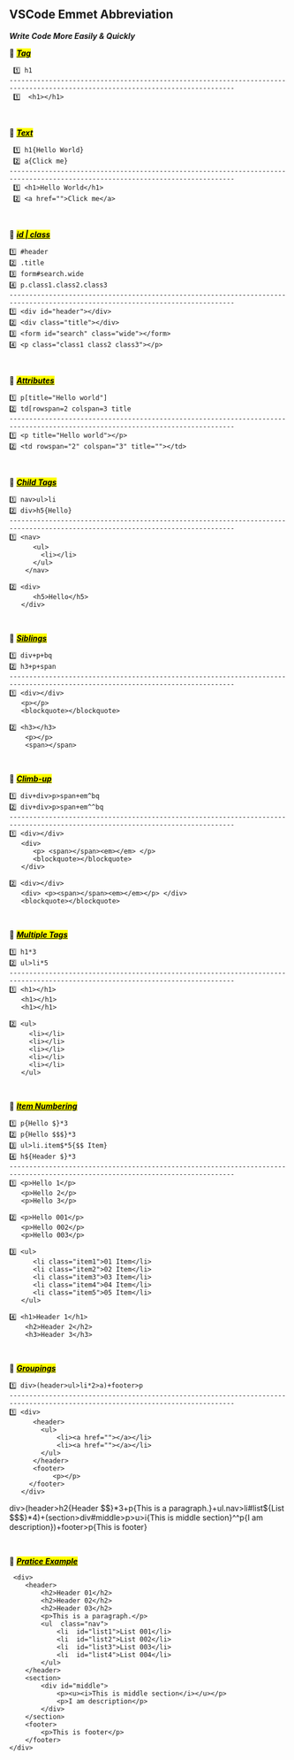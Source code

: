 ## VSCode Emmet Abbreviation

***Write Code More Easily & Quickly***

🔴 <mark><u><b>*Tag*</b></u></mark>

     1️⃣ h1
    -------------------------------------------------------------------------------------------------------------------------------
     1️⃣  <h1></h1>

<br>

🔴 <mark><u><b>*Text*</b></u></mark>

  

     1️⃣ h1{Hello World}
     2️⃣ a{Click me}
    -------------------------------------------------------------------------------------------------------------------------------
     1️⃣ <h1>Hello World</h1>
     2️⃣ <a href="">Click me</a>

<br>

🔴 <mark><u><b>*id | class*</b></u></mark>


    1️⃣ #header
    2️⃣ .title
    3️⃣ form#search.wide
    4️⃣ p.class1.class2.class3
    -------------------------------------------------------------------------------------------------------------------------------
    1️⃣ <div id="header"></div>
    2️⃣ <div class="title"></div>
    3️⃣ <form id="search" class="wide"></form>
    4️⃣	<p class="class1 class2 class3"></p>

<br>

🔴 <mark><u><b>*Attributes*</b></u></mark>


    1️⃣ p[title="Hello world"]
    2️⃣ td[rowspan=2 colspan=3 title
    -------------------------------------------------------------------------------------------------------------------------------
    1️⃣ <p title="Hello world"></p>
    2️⃣ <td rowspan="2" colspan="3" title=""></td>
   
<br>


🔴 <mark><u><b>*Child Tags*</b></u></mark>


    1️⃣ nav>ul>li
    2️⃣ div>h5{Hello}
    -------------------------------------------------------------------------------------------------------------------------------
    1️⃣ <nav> 
		  <ul> 
		    <li></li> 
		  </ul> 
		</nav>
		
    2️⃣ <div>
		  <h5>Hello</h5>
	   </div>
   
<br>


🔴 <mark><u><b>*Siblings*</b></u></mark>


    1️⃣ div+p+bq
    2️⃣ h3+p+span
    -------------------------------------------------------------------------------------------------------------------------------
    1️⃣ <div></div> 
	   <p></p> 
	   <blockquote></blockquote>
		
    2️⃣ <h3></h3>
	    <p></p>
	    <span></span>
   
<br>


🔴 <mark><u><b>*Climb-up*</b></u></mark>


    1️⃣ div+div>p>span+em^bq
    2️⃣ div+div>p>span+em^^bq
    -------------------------------------------------------------------------------------------------------------------------------
    1️⃣ <div></div> 
	   <div> 
		  <p> <span></span><em></em> </p>
	      <blockquote></blockquote>
	   </div>
		
    2️⃣ <div></div> 
       <div> <p><span></span><em></em></p> </div> 
       <blockquote></blockquote>
   

<br>


🔴 <mark><u><b>*Multiple Tags*</b></u></mark>


    1️⃣ h1*3
    2️⃣ ul>li*5
    -------------------------------------------------------------------------------------------------------------------------------
    1️⃣ <h1></h1>
	   <h1></h1>
       <h1></h1>
       
    2️⃣ <ul> 
	     <li></li>
	     <li></li>
	     <li></li>
	     <li></li> 
	     <li></li> 
       </ul>

<br>

🔴 <mark><u><b>*Item Numbering*</b></u></mark>


    1️⃣ p{Hello $}*3
    2️⃣ p{Hello $$$}*3
    3️⃣ ul>li.item$*5{$$ Item}
    4️⃣ h${Header $}*3
    -------------------------------------------------------------------------------------------------------------------------------
    1️⃣ <p>Hello 1</p>
	   <p>Hello 2</p>
	   <p>Hello 3</p>

    2️⃣ <p>Hello 001</p>
	   <p>Hello 002</p>
	   <p>Hello 003</p>

    3️⃣ <ul>
	      <li class="item1">01 Item</li> 
	      <li class="item2">02 Item</li>
	      <li class="item3">03 Item</li>
	      <li class="item4">04 Item</li> 
	      <li class="item5">05 Item</li> 
       </ul>
       
    4️⃣	<h1>Header 1</h1>
		<h2>Header 2</h2>
		<h3>Header 3</h3>


<br>


🔴 <mark><u><b>*Groupings*</b></u></mark>


    1️⃣ div>(header>ul>li*2>a)+footer>p
    -------------------------------------------------------------------------------------------------------------------------------
    1️⃣ <div> 
	      <header> 
	        <ul> 
			    <li><a href=""></a></li>
			    <li><a href=""></a></li> 
		    </ul> 
	      </header> 
	      <footer> 
	           <p></p> 
	     </footer> 
	   </div>
       
 


div>(header>h2{Header $$}*3+p{This is a paragraph.}+ul.nav>li#list${List $$$}*4)+(section>div#middle>p>u>i{This is middle section}^^p{I am description})+footer>p{This is footer}


<br>


🔴 <mark><u><b>*Pratice Example*</b></u></mark>


     <div>    
	    <header>    
		    <h2>Header 01</h2>    
		    <h2>Header 02</h2>    
		    <h2>Header 03</h2>    
		    <p>This is a paragraph.</p>    
		    <ul  class="nav">    
			    <li  id="list1">List 001</li>    
			    <li  id="list2">List 002</li>    
			    <li  id="list3">List 003</li>    
			    <li  id="list4">List 004</li>    
		    </ul>    
	    </header>    
	    <section>    
		    <div id="middle">    
			    <p><u><i>This is middle section</i></u></p>    
			    <p>I am description</p>    
		    </div>    
	    </section>    
	    <footer>    
		    <p>This is footer</p>    
	    </footer>    
    </div>           
